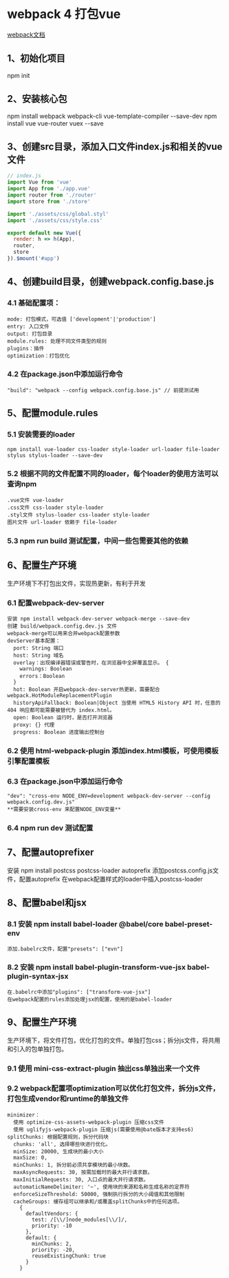 # webpack 4 打包vue
 [webpack文档](https://webpack.docschina.org)

## 1、初始化项目
  npm init

## 2、安装核心包
  npm install webpack webpack-cli vue-template-compiler --save-dev
  npm install vue vue-router vuex --save

## 3、创建src目录，添加入口文件index.js和相关的vue文件
```javascript
// index.js
import Vue from 'vue'
import App from './app.vue'
import router from './router'
import store from './store'

import './assets/css/global.styl'
import './assets/css/style.css'

export default new Vue({
  render: h => h(App),
  router,
  store
}).$mount('#app')
```

## 4、创建build目录，创建webpack.config.base.js
  ### 4.1 基础配置项：
    mode: 打包模式，可选值 ['development'|'production']
    entry: 入口文件
    output: 打包目录
    module.rules: 处理不同文件类型的规则
    plugins：插件
    optimization：打包优化
  ### 4.2 在package.json中添加运行命令
    "build": "webpack --config webpack.config.base.js" // 前提测试用

## 5、配置module.rules
  ### 5.1 安装需要的loader
    npm install vue-loader css-loader style-loader url-loader file-loader stylus stylus-loader --save-dev
  ### 5.2 根据不同的文件配置不同的loader，每个loader的使用方法可以查询npm
    .vue文件 vue-loader
    .css文件 css-loader style-loader
    .styl文件 stylus-loader css-loader style-loader
    图片文件 url-loader 依赖于 file-loader
  ### 5.3 npm run build 测试配置，中间一些包需要其他的依赖

## 6、配置生产环境
  生产环境下不打包出文件，实现热更新，有利于开发

  ### 6.1 配置webpack-dev-server
    安装 npm install webpack-dev-server webpack-merge --save-dev
    创建 build/webpack.config.dev.js 文件
    webpack-merge可以用来合并webpack配置参数
    devServer基本配置：
      port: String 端口
      host: String 域名
      overlay：出现编译器错误或警告时，在浏览器中全屏覆盖显示。 {
        warnings: Boolean
        errors：Boolean
      }
      hot: Boolean 开启webpack-dev-server热更新，需要配合 webpack.HotModuleReplacementPlugin
      historyApiFallback: Boolean|Object 当使用 HTML5 History API 时，任意的 404 响应都可能需要被替代为 index.html。
      open: Boolean 运行时，是否打开浏览器
      proxy: {} 代理
      progress: Boolean 进度输出控制台
  ### 6.2 使用 html-webpack-plugin 添加index.html模板，可使用模板引擎配置模板
  ### 6.3 在package.json中添加运行命令
    "dev": "cross-env NODE_ENV=development webpack-dev-server --config webpack.config.dev.js"
    **需要安装cross-env 来配置NODE_ENV变量**
  ### 6.4 npm run dev 测试配置

## 7、配置autoprefixer
  安装 npm install postcss postcss-loader autoprefix
    添加postcss.config.js文件，配置autoprefix
    在webpack配置样式的loader中插入postcss-loader

## 8、配置babel和jsx
  ### 8.1 安装 npm install babel-loader @babel/core babel-preset-env
    添加.babelrc文件，配置"presets": ["evn"]
  ### 8.2 安装 npm install babel-plugin-transform-vue-jsx babel-plugin-syntax-jsx
    在.babelrc中添加"plugins": ["transform-vue-jsx"]
    在webpack配置的rules添加处理jsx的配置，使用的是babel-loader

## 9、配置生产环境
  生产环境下，将文件打包，优化打包的文件。单独打包css；拆分js文件，将共用和引入的包单独打包。

  ### 9.1 使用 mini-css-extract-plugin 抽出css单独出来一个文件
  ### 9.2 webpack配置项optimization可以优化打包文件，拆分js文件，打包生成vendor和runtime的单独文件
    minimizer：
      使用 optimize-css-assets-webpack-plugin 压缩css文件
      使用 uglifyjs-webpack-plugin 压缩js(需要使用@bate版本才支持es6)
    splitChunks: 根据配置规则，拆分代码块
      chunks: 'all', 选择哪些块进行优化。
      minSize: 20000, 生成块的最小大小
      maxSize: 0,
      minChunks: 1, 拆分前必须共享模块的最小块数。
      maxAsyncRequests: 30, 按需加载时的最大并行请求数。
      maxInitialRequests: 30, 入口点的最大并行请求数。
      automaticNameDelimiter: '~', 使用块的来源和名称生成名称的定界符
      enforceSizeThreshold: 50000, 强制执行拆分的大小阈值和其他限制
      cacheGroups: 缓存组可以继承和/或覆盖splitChunks中的任何选项。
        {
          defaultVendors: {
            test: /[\\/]node_modules[\\/]/,
            priority: -10
          },
          default: {
            minChunks: 2,
            priority: -20,
            reuseExistingChunk: true
          }
        }
